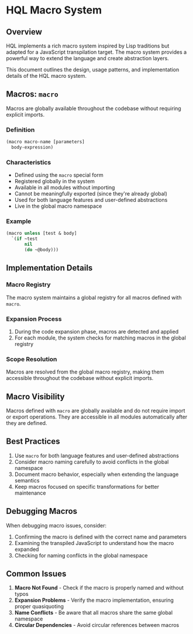 # HQL Macro System

## Overview

HQL implements a rich macro system inspired by Lisp traditions but adapted for a JavaScript transpilation target. The macro system provides a powerful way to extend the language and create abstraction layers.

This document outlines the design, usage patterns, and implementation details of the HQL macro system.

## Macros: `macro`

Macros are globally available throughout the codebase without requiring explicit imports.

### Definition

```lisp
(macro macro-name [parameters]
  body-expression)
```

### Characteristics

- Defined using the `macro` special form
- Registered globally in the system
- Available in all modules without importing
- Cannot be meaningfully exported (since they're already global)
- Used for both language features and user-defined abstractions
- Live in the global macro namespace

### Example

```lisp
(macro unless [test & body]
  `(if ~test
       nil
       (do ~@body)))
```



## Implementation Details

### Macro Registry

The macro system maintains a global registry for all macros defined with `macro`.

### Expansion Process

1. During the code expansion phase, macros are detected and applied
2. For each module, the system checks for matching macros in the global registry

### Scope Resolution

Macros are resolved from the global macro registry, making them accessible throughout the codebase without explicit imports.

## Macro Visibility

Macros defined with `macro` are globally available and do not require import or export operations. They are accessible in all modules automatically after they are defined.

## Best Practices

1. Use `macro` for both language features and user-defined abstractions
2. Consider macro naming carefully to avoid conflicts in the global namespace
3. Document macro behavior, especially when extending the language semantics
4. Keep macros focused on specific transformations for better maintenance

## Debugging Macros

When debugging macro issues, consider:

1. Confirming the macro is defined with the correct name and parameters
2. Examining the transpiled JavaScript to understand how the macro expanded
3. Checking for naming conflicts in the global namespace

## Common Issues

1. **Macro Not Found** - Check if the macro is properly named and without typos
2. **Expansion Problems** - Verify the macro implementation, ensuring proper quasiquoting
3. **Name Conflicts** - Be aware that all macros share the same global namespace
4. **Circular Dependencies** - Avoid circular references between macros